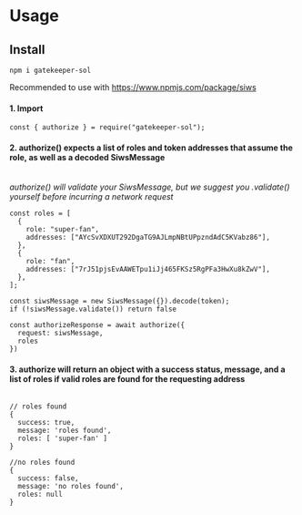 # Usage

## Install

```
npm i gatekeeper-sol
```

Recommended to use with https://www.npmjs.com/package/siws

#### 1. Import

```
const { authorize } = require("gatekeeper-sol");
```

#### 2. authorize() expects a list of roles and token addresses that assume the role, as well as a decoded SiwsMessage

</br>
<i>authorize() will validate your SiwsMessage, but we suggest you .validate() yourself before incurring a network request</i>
</br>

```
const roles = [
  {
    role: "super-fan",
    addresses: ["AYcSvXDXUT292DgaTG9AJLmpNBtUPpzndAdC5KVabz86"],
  },
  {
    role: "fan",
    addresses: ["7rJ51pjsEvAAWETpu1iJj465FKSz5RgPFa3HwXu8kZwV"],
  },
];

const siwsMessage = new SiwsMessage({}).decode(token);
if (!siwsMessage.validate()) return false

const authorizeResponse = await authorize({
  request: siwsMessage,
  roles
})
```

#### 3. authorize will return an object with a success status, message, and a list of roles if valid roles are found for the requesting address

```

// roles found
{
  success: true,
  message: 'roles found',
  roles: [ 'super-fan' ]
}

//no roles found
{
  success: false,
  message: 'no roles found',
  roles: null
}

```

```

```
